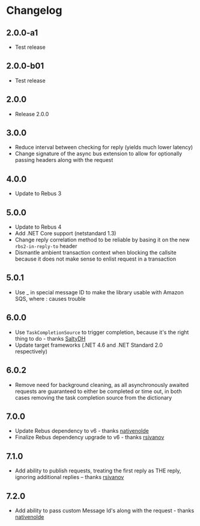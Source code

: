 # Changelog

## 2.0.0-a1
* Test release

## 2.0.0-b01
* Test release

## 2.0.0
* Release 2.0.0

## 3.0.0
* Reduce interval between checking for reply (yields much lower latency)
* Change signature of the async bus extension to allow for optionally passing headers along with the request

## 4.0.0
* Update to Rebus 3

## 5.0.0
* Update to Rebus 4
* Add .NET Core support (netstandard 1.3)
* Change reply correlation method to be reliable by basing it on the new `rbs2-in-reply-to` header
* Dismantle ambient transaction context when blocking the callsite because it does not make sense to enlist request in a transaction

## 5.0.1
* Use _ in special message ID to make the library usable with Amazon SQS, where : causes trouble

## 6.0.0
* Use `TaskCompletionSource` to trigger completion, because it's the right thing to do - thanks [SaltyDH]
* Update target frameworks (.NET 4.6 and .NET Standard 2.0 respectively)

## 6.0.2
* Remove need for background cleaning, as all asynchronously awaited requests are guaranteed to either be completed or time out, in both cases removing the task completion source from the dictionary

## 7.0.0
* Update Rebus dependency to v6 - thanks [nativenolde]
* Finalize Rebus dependency upgrade to v6 - thanks [rsivanov]

## 7.1.0
* Add ability to publish requests, treating the first reply as THE reply, ignoring additional replies – thanks [rsivanov]

## 7.2.0
* Add ability to pass custom Message Id's along with the request - thanks [nativenolde]

[nativenolde]: https://github.com/nativenolde
[rsivanov]: https://github.com/rsivanov
[SaltyDH]: https://github.com/SaltyDH
